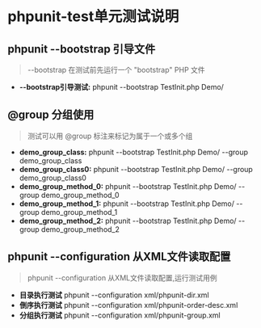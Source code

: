 phpunit-test单元测试说明
===============================



phpunit --bootstrap 引导文件
-----
> --bootstrap 在测试前先运行一个 "bootstrap" PHP 文件
* **--bootstrap引导测试:** phpunit --bootstrap TestInit.php Demo/


@group 分组使用
-----
> 测试可以用 @group 标注来标记为属于一个或多个组
* **demo_group_class:** phpunit --bootstrap TestInit.php Demo/ --group demo_group_class
* **demo_group_class0:** phpunit --bootstrap TestInit.php Demo/ --group demo_group_class0
* **demo_group_method_0:** phpunit --bootstrap TestInit.php Demo/ --group demo_group_method_0
* **demo_group_method_1:** phpunit --bootstrap TestInit.php Demo/ --group demo_group_method_1
* **demo_group_method_2:** phpunit --bootstrap TestInit.php Demo/ --group demo_group_method_2


phpunit --configuration 从XML文件读取配置
-----
> phpunit --configuration 从XML文件读取配置,运行测试用例
* **目录执行测试** phpunit --configuration xml/phpunit-dir.xml
* **倒序执行测试** phpunit --configuration xml/phpunit-order-desc.xml
* **分组执行测试** phpunit --configuration xml/phpunit-group.xml


